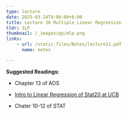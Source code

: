 ```yaml
---
type: lecture
date: 2025-03-24T8:00:00+8:00
title: Lecture 10 Multiple Linear Regression
tldr: SLP
thumbnail: /_images/pp/mlp.png
links: 
    - url: /static_files/Notes/lecture11.pdf
      name: notes

---
```

**Suggested Readings:**

- Chapter 13 of AOS

- [Intro to Linear Regression of Stat20 at UCB](https://stat20.berkeley.edu/fall-2024/2-summarizing-data/06-multiple-linear-regression/notes.html)

- Chater 10-12 of STAT
